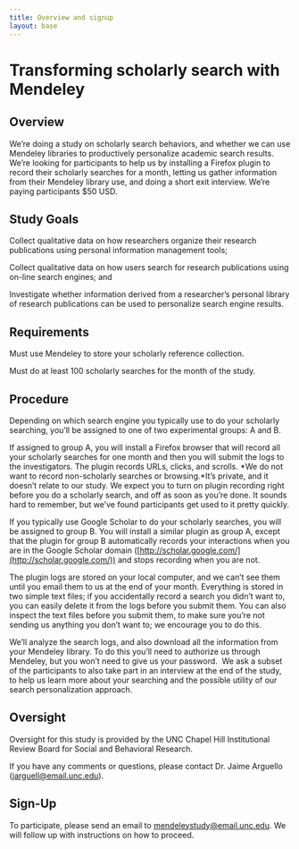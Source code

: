 ```yaml
---
title: Overview and signup
layout: base
---
```


# Transforming scholarly search with Mendeley

## Overview

We’re doing a study on scholarly search behaviors, and whether we
can use Mendeley libraries to productively personalize academic
search results. We’re looking for participants to help us by
installing a Firefox plugin to record their scholarly searches for
a month, letting us gather information from their Mendeley library
use, and doing a short exit interview. We’re paying participants
$50 USD.

## Study Goals

Collect qualitative data on how researchers organize their research
publications using personal information management tools;

Collect qualitative data on how users search for research
publications using on-line search engines; and

Investigate whether information derived from a researcher’s
personal library of research publications can be used to
personalize search engine results.

## Requirements

Must use Mendeley to store your scholarly reference collection.

Must do at least 100 scholarly searches for the month of the
study.

## Procedure

Depending on which search engine you typically use to do your
scholarly searching, you’ll be assigned to one of two experimental
groups: A and B.

If assigned to group A, you will install a Firefox browser that
will record all your scholarly searches for one month and then you
will submit the logs to the investigators. The plugin records URLs,
clicks, and scrolls.
*We do not want to record non-scholarly searches or browsing.*It’s
private, and it doesn’t relate to our study. We expect you to turn
on plugin recording right before you do a scholarly search, and off
as soon as you’re done. It sounds hard to remember, but we’ve found
participants get used to it pretty quickly.

If you typically use Google Scholar to do your scholarly searches,
you will be assigned to group B. You will install a similar plugin
as group A, except that the plugin for group B automatically
records your interactions when you are in the Google Scholar domain
([http://scholar.google.com/](http://scholar.google.com/)) and
stops recording when you are not.

The plugin logs are stored on your local computer, and we can’t see
them until you email them to us at the end of your month.
Everything is stored in two simple text files; if you accidentally
record a search you didn’t want to, you can easily delete it from
the logs before you submit them. You can also inspect the text
files before you submit them, to make sure you’re not sending us
anything you don’t want to; we encourage you to do this.

We’ll analyze the search logs, and also download all the
information from your Mendeley library. To do this you’ll need to
authorize us through Mendeley, but you won’t need to give us your
password.  We ask a subset of the participants to also take part in
an interview at the end of the study, to help us learn more about
your searching and the possible utility of our search
personalization approach.  

## Oversight

Oversight for this study is provided by the UNC Chapel Hill
Institutional Review Board for Social and Behavioral Research.

If you have any comments or questions, please contact Dr. Jaime
Arguello
([jarguell@email.unc.edu](mailto:jarguell@email.unc.edu)).

## Sign-Up

To participate, please send an email to
[mendeleystudy@email.unc.edu](mailto:mendeley-study@email.unc.edu). We
will follow up with instructions on how to proceed.



